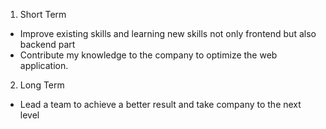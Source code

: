 1. Short Term

- Improve existing skills and learning new skills not only frontend but also backend part
- Contribute my knowledge to the company to optimize the web application.

2. Long Term

- Lead a team to achieve a better result and take company to the next level
